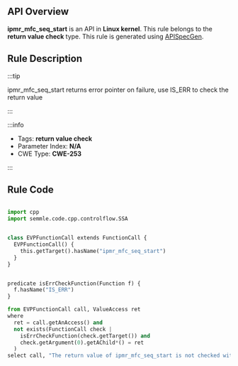 ---
---


## API Overview
**ipmr_mfc_seq_start** is an API in **Linux kernel**. This rule belongs to the **return value check** type. This rule is generated using [APISpecGen](../../tools/APISpecGen).
## Rule Description

:::tip

ipmr_mfc_seq_start returns error pointer on failure, use IS_ERR to check the return value

:::

:::info

- Tags: **return value check**
- Parameter Index: **N/A**
- CWE Type: **CWE-253**

:::

## Rule Code
```python

import cpp
import semmle.code.cpp.controlflow.SSA


class EVPFunctionCall extends FunctionCall {
  EVPFunctionCall() {
    this.getTarget().hasName("ipmr_mfc_seq_start")
  }
}


predicate isErrCheckFunction(Function f) {
  f.hasName("IS_ERR") 
}

from EVPFunctionCall call, ValueAccess ret
where
  ret = call.getAnAccess() and
  not exists(FunctionCall check |
    isErrCheckFunction(check.getTarget()) and
    check.getArgument(0).getAChild*() = ret
  )
select call, "The return value of ipmr_mfc_seq_start is not checked with IS_ERR."
    
```